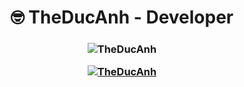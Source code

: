 <h1 align="center">🤓 TheDucAnh - Developer</h1>
<h3 align="center"An eager-to-learn developer from Vietnam 🇻🇳</h3>

<p align="center">
  <img src="https://komarev.com/ghpvc/?username=TheDucAnh&label=Profile%20views&color=0e75b6&style=flat" alt="TheDucAnh" />
</p>

<p align="center">
  <a href="https://github.com/ryo-ma/github-profile-trophy">
    <img src="https://github-profile-trophy.vercel.app/?username=TheDucAnh&theme=darkhub&no-frame=true&row=1&column=7" alt="TheDucAnh" />
  </a>
</p>

